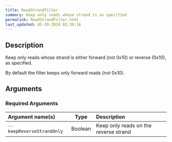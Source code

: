 ```yaml
---
title: ReadStrandFilter
summary: Keep only reads whose strand is as specified
permalink: ReadStrandFilter.html
last_updated: 05-39-2018 02:39:16
---
```



## Description

Keep only reads whose strand is either forward (not 0x10) or reverse (0x10), as specified.

 <p>By default the filter keeps only forward reads (not 0x10).</p>

## Arguments

### Required Arguments

| Argument name(s) | Type | Description |
| :--------------- | :--: | :------ |
| `--keepReverseStrandOnly` | Boolean | Keep only reads on the reverse strand |


